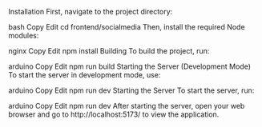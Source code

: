 Installation
First, navigate to the project directory:

bash
Copy
Edit
cd frontend/socialmedia
Then, install the required Node modules:

nginx
Copy
Edit
npm install
Building
To build the project, run:

arduino
Copy
Edit
npm run build
Starting the Server (Development Mode)
To start the server in development mode, use:

arduino
Copy
Edit
npm run dev
Starting the Server
To start the server, run:

arduino
Copy
Edit
npm run dev
After starting the server, open your web browser and go to http://localhost:5173/ to view the application.
